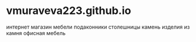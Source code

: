 # vmuraveva223.github.io
интернет магазин мебели
подаконники 
столешницы 
камень
изделия из камня
офисная мебель 
